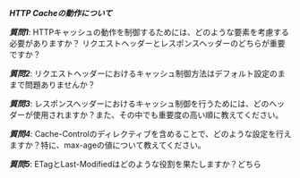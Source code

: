 ***HTTP Cacheの動作について***

***質問1***: HTTPキャッシュの動作を制御するためには、どのような要素を考慮する必要がありますか？ リクエストヘッダーとレスポンスヘッダーのどちらが重要ですか？

***質問2***: リクエストヘッダーにおけるキャッシュ制御方法はデフォルト設定のままで問題ありませんか？

***質問3***: レスポンスヘッダーにおけるキャッシュ制御を行うためには、どのヘッダーが使用されますか？また、その中でも重要度の高い順に教えてください。

***質問4***: Cache-Controlのディレクティブを含めることで、どのような設定を行えますか？特に、max-ageの値について教えてください。

***質問5***: ETagとLast-Modifiedはどのような役割を果たしますか？どちら